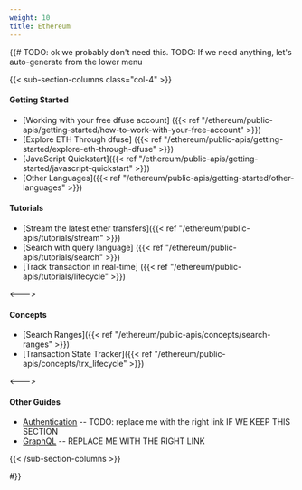 ```yaml
---
weight: 10
title: Ethereum
---
```



{{#
TODO: ok we probably don't need this.
TODO: If we need anything, let's auto-generate from the lower menu




{{< sub-section-columns  class="col-4" >}}

#### Getting Started

- [Working with your free dfuse account] ({{< ref "/ethereum/public-apis/getting-started/how-to-work-with-your-free-account" >}})
- [Explore ETH Through dfuse] ({{< ref "/ethereum/public-apis/getting-started/explore-eth-through-dfuse" >}})
- [JavaScript Quickstart]({{< ref "/ethereum/public-apis/getting-started/javascript-quickstart" >}})
- [Other Languages]({{< ref "/ethereum/public-apis/getting-started/other-languages" >}})

#### Tutorials

- [Stream the latest ether transfers]({{< ref "/ethereum/public-apis/tutorials/stream" >}})
- [Search with query language] ({{< ref "/ethereum/public-apis/tutorials/search" >}})
- [Track transaction in real-time] ({{< ref "/ethereum/public-apis/tutorials/lifecycle" >}})

<--->

#### Concepts

- [Search Ranges]({{< ref "/ethereum/public-apis/concepts/search-ranges" >}})
- [Transaction State Tracker]({{< ref "/ethereum/public-apis/concepts/trx_lifecycle" >}})

<--->

#### Other Guides

- [Authentication](..)  -- TODO: replace me with the right link IF WE KEEP THIS SECTION
- [GraphQL](..)  -- REPLACE ME WITH THE RIGHT LINK

{{< /sub-section-columns >}}




#}}
